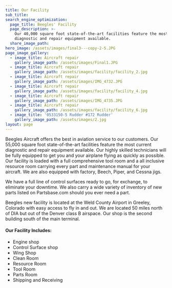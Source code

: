 ```yaml
---
title: Our Facility
sub_title:
search_engine_optimization:
  page_title: Beegles' Facility
  page_description: >-
    Our 40,000 square foot state-of-the-art facilities feature the most current
    diagnostic and repair equipment available.
  share_image_path:
hero_image: /assets/images/final3---copy-2-5.JPG
page_image_gallery:
  - image_title: Aircraft repair
    gallery_image_path: /assets/images/Final1.JPG
  - image_title: Aircraft repair
    gallery_image_path: /assets/images/facility/facility_2.jpg
  - image_title: Aircraft repair
    gallery_image_path: /assets/images/IMG_4732.JPG
  - image_title: Aircraft repair
    gallery_image_path: /assets/images/facility/facility_4.jpg
  - image_title: Aircraft repair
    gallery_image_path: /assets/images/IMG_4735.JPG
  - image_title: Aircraft repair
    gallery_image_path: /assets/images/facility/facility_6.jpg
  - image_title: '0533150-5 Rudder #172 Rudder'
    gallery_image_path: /assets/images/2.jpg
layout: page
---
```


Beegles Aircraft offers the best in aviation service to our customers. Our 55,000 square foot state-of-the-art facilities feature the most current diagnostic and repair equipment available. Our highly skilled technicians will be fully equipped to get you and your airplane flying as quickly as possible. Our facility is loaded with a full comprehensive tool room and a all inclusive resource room carrying every part and maintenance manual for your aircraft. We are also equipped with factory, Beech, Piper, and Cessna jigs.

We have a full line of control surfaces ready to go, for exchange, to eliminate your downtime. We also carry a wide variety of inventory of new parts listed on Partsbase.com should you ever need a part.

Beegles new facility is located at the Weld County Airport in Greeley, Colorado with easy access to fly in and out. We are located 50 miles north of DIA but out of the Denver class B airspace. Our shop is the second building south of the main terminal.&nbsp;

#### Our Facility Includes:

* Engine shop
* Control Surface shop
* Wing Shop
* Clean Room
* Resource Room
* Tool Room
* Parts Room
* Shipping and Receiving
